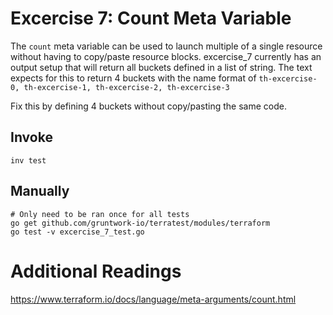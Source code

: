# Excercise 7: Count Meta Variable 

The `count` meta variable can be used to launch multiple of a single resource without having to copy/paste resource blocks. excercise_7 currently has an output setup that will return all buckets defined in a list of string. The text expects for this to return 4 buckets with the name format of `th-excercise-0, th-excercise-1, th-excercise-2, th-excercise-3`

Fix this by defining 4 buckets without copy/pasting the same code. 

## Invoke
```
inv test
```

## Manually
```
# Only need to be ran once for all tests
go get github.com/gruntwork-io/terratest/modules/terraform
go test -v excercise_7_test.go
```

# Additional Readings
https://www.terraform.io/docs/language/meta-arguments/count.html